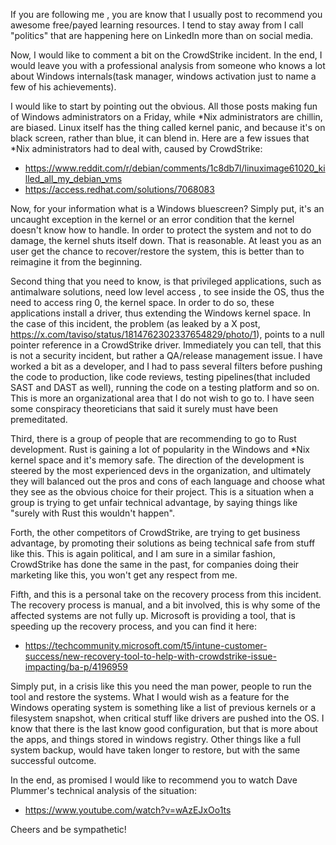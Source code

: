If you are following me , you are know that I usually post to recommend you awesome free/payed learning resources. I tend to stay away from I call "politics" that are happening here on LinkedIn more than on social media.

Now, I would like to comment a bit on the CrowdStrike incident. In the end, I would leave you with a professional analysis from someone who knows a lot about Windows internals(task manager, windows activation just to name a few of his achievements).

I would like to start by pointing out the obvious. All those posts making fun of Windows administrators on a Friday, while *Nix administrators are chillin, are biased. Linux itself has the thing called kernel panic, and because it's on black screen, rather than blue, it can blend in. Here are a few issues that *Nix administrators had to deal with, caused by CrowdStrike:

- https://www.reddit.com/r/debian/comments/1c8db7l/linuximage61020_killed_all_my_debian_vms
- https://access.redhat.com/solutions/7068083

Now, for your information what is a Windows bluescreen? Simply put, it's an uncaught exception in the kernel or an error condition that the kernel doesn't know how to handle. In order to protect the system and not to do damage, the kernel shuts itself down. That is reasonable. At least you as an user get the chance to recover/restore the system, this is better than to reimagine it from the beginning.

Second thing that you need to know, is that privileged applications, such as antimalware solutions, need low level access , to see inside the OS, thus the need to access ring 0, the kernel space. In order to do so, these applications install a driver, thus extending the Windows kernel space.
In the case of this incident, the problem (as leaked by a X post, https://x.com/taviso/status/1814762302337654829/photo/1), points to a null pointer reference in a CrowdStrike driver. Immediately you can tell, that this is not a security incident, but rather a QA/release management issue. I have worked a bit as a developer, and I had to pass several filters before pushing the code to production, like code reviews, testing pipelines(that included SAST and DAST as well), running the code on a testing platform and so on. This is more an organizational area that I do not wish to go to. I have seen some conspiracy theoreticians that said it surely must have been premeditated.

Third, there is a group of people that are recommending to go to Rust development. Rust is gaining a lot of popularity in the Windows and *Nix kernel space and it's memory safe. The direction of the development is steered by the most experienced devs in the organization, and ultimately they will balanced out the pros and cons of each language and choose what they see as the obvious choice for their project. This is a situation when a group is trying to get unfair technical advantage, by saying things like "surely with Rust this wouldn't happen".

Forth, the other competitors of CrowdStrike, are trying to get business advantage, by promoting their solutions as being technical safe from stuff like this. This is again political, and I am sure in a similar fashion, CrowdStrike has done the same in the past, for companies doing their marketing like this, you won't get any respect from me.

Fifth, and this is a personal take on the recovery process from this incident. The recovery process is manual, and a bit involved, this is why some of the affected systems are not fully up. Microsoft is providing a tool, that is speeding up the recovery process, and you can find it here:

- https://techcommunity.microsoft.com/t5/intune-customer-success/new-recovery-tool-to-help-with-crowdstrike-issue-impacting/ba-p/4196959

Simply put, in a crisis like this you need the man power, people to run the tool and restore the systems. What I would wish as a feature for the Windows operating system is something like a list of previous kernels or a filesystem snapshot, when critical stuff like drivers are pushed into the OS. I know that there is the last know good configuration, but that is more about the apps, and things stored in windows registry. Other things like a full system backup, would have taken longer to restore, but with the same successful outcome.

In the end, as promised I would like to recommend you to watch Dave Plummer's technical analysis of the situation:

- https://www.youtube.com/watch?v=wAzEJxOo1ts

Cheers and be sympathetic!

